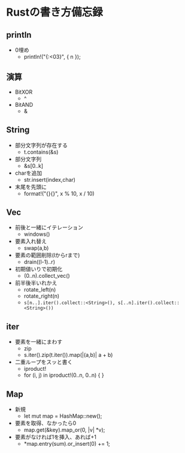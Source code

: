 # Rustの書き方備忘録

## println
- 0埋め
  - println!("{:<03}", { n });

## 演算
- BitXOR
  - ^
- BitAND
  - &

## String
- 部分文字列が存在する
  - t.contains(&s)
- 部分文字列
  - &s[0..k]
- charを追加
  - str.insert(index,char)
- 末尾を先頭に
  - format!("{}{}", x % 10, x / 10)

## Vec
- 前後と一緒にイテレーション
  - windows()
- 要素入れ替え
  - swap(a,b)
- 要素の範囲削除(lからrまで)
  - drain((l-1)..r)
- 初期値いりで初期化
  - (0..n).collect_vec()
- 前半後半いれかえ
  - rotate_left(n)
  - rotate_right(n)
  - `s[n..].iter().collect::<String>(), s[..n].iter().collect::<String>())`

## iter
- 要素を一緒にまわす
  - zip
  - s.iter().zip(t.iter()).map(|(a,b)| a + b)
- 二重ループをスッと書く
  - iproduct!
  - for (i, j) in iproduct!(0..n, 0..n) { }

## Map
- 新規
  - let mut map = HashMap::new();
- 要素を取得、なかったら0
  - map.get(&key).map_or(0, |v| *v);
- 要素がなければ1を挿入、あれば+1
  - *map.entry(sum).or_insert(0) += 1;
